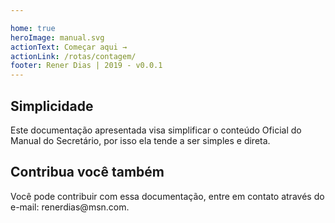 ```yaml
---

home: true
heroImage: manual.svg
actionText: Começar aqui →
actionLink: /rotas/contagem/
footer: Rener Dias | 2019 - v0.0.1
---
```


<div class="features">
  <div class="feature">
    <h2>Simplicidade</h2>
    <p>Este documentação apresentada visa simplificar o conteúdo Oficial do Manual do Secretário, por isso ela tende a ser simples e direta.</p>
  </div>
  <div class="feature">
    <h2>Contribua você também</h2>
    <p>Você pode contribuir com essa documentação, entre em contato através do e-mail: renerdias@msn.com.</p>
  </div>
</div>
